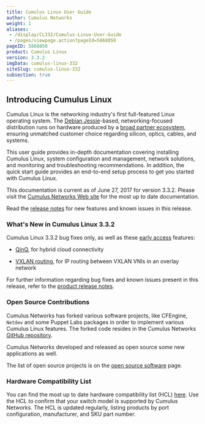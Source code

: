 ```yaml
---
title: Cumulus Linux User Guide
author: Cumulus Networks
weight: 1
aliases:
 - /display/CL332/Cumulus-Linux-User-Guide
 - /pages/viewpage.action?pageId=5868850
pageID: 5868850
product: Cumulus Linux
version: 3.3.2
imgData: cumulus-linux-332
siteSlug: cumulus-linux-332
subsection: true
---
```

## <span>Introducing Cumulus Linux</span>

Cumulus Linux is the networking industry's first full-featured Linux
operating system. The [Debian
Jessie](https://www.debian.org/releases/jessie/)-based,
networking-focused distribution runs on hardware produced by a [broad
partner ecosystem](http://cumulusnetworks.com/hcl/), ensuring unmatched
customer choice regarding silicon, optics, cables, and systems.

This user guide provides in-depth documentation covering installing
Cumulus Linux, system configuration and management, network solutions,
and monitoring and troubleshooting recommendations. In addition, the
quick start guide provides an end-to-end setup process to get you
started with Cumulus Linux.

This documentation is current as of June 27, 2017 for version 3.3.2.
Please visit the [Cumulus Networks Web
site](http://docs.cumulusnetworks.com) for the most up to date
documentation.

Read the [release
notes](https://support.cumulusnetworks.com/hc/en-us/articles/115009424527)
for new features and known issues in this release.

### <span>What's New in Cumulus Linux 3.3.2</span>

Cumulus Linux 3.3.2 bug fixes only, as well as these [early
access](https://support.cumulusnetworks.com/hc/en-us/articles/202933878)
features:

  - [QinQ](/version/cumulus-linux-332/Network-Virtualization/Hybrid-Cloud-Connectivity-with-QinQ-and-VXLANs),
    for hybrid cloud connectivity

  - [VXLAN
    routing](/version/cumulus-linux-332/Network-Virtualization/VXLAN-Routing),
    for IP routing between VXLAN VNIs in an overlay network

For further information regarding bug fixes and known issues present in
this release, refer to the [product release
notes](https://support.cumulusnetworks.com/hc/en-us/articles/115009424527-Cumulus-Linux-3-3-2-Release-Notes).

### <span>Open Source Contributions</span>

Cumulus Networks has forked various software projects, like CFEngine,
`Netdev` and some Puppet Labs packages in order to implement various
Cumulus Linux features. The forked code resides in the Cumulus Networks
[GitHub repository](https://github.com/CumulusNetworks).

Cumulus Networks developed and released as open source some new
applications as well.

The list of open source projects is on the [open source
software](http://oss.cumulusnetworks.com/) page.

### <span>Hardware Compatibility List</span>

You can find the most up to date hardware compatibility list (HCL)
[here](http://cumulusnetworks.com/hcl/). Use the HCL to confirm that
your switch model is supported by Cumulus Networks. The HCL is updated
regularly, listing products by port configuration, manufacturer, and SKU
part number.

<article id="html-search-results" class="ht-content" style="display: none;">

</article>

<footer id="ht-footer">

</footer>
